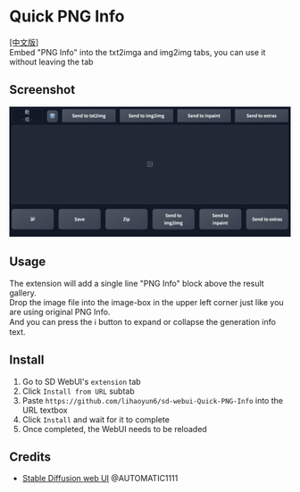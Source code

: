 # Quick PNG Info
[[中文版]](./README_zh.md)  
Embed "PNG Info" into the txt2imga and img2img tabs, you can use it without leaving the tab    

## Screenshot
<img src="./images/ui.jpg"/>  

## Usage
The extension will add a single line "PNG Info" block above the result gallery.  
Drop the image file into the image-box in the upper left corner just like you are using original PNG Info.  
And you can press the ℹ️ button to expand or collapse the generation info text.  

## Install
1. Go to SD WebUI's `extension` tab
2. Click `Install from URL` subtab
3. Paste `https://github.com/lihaoyun6/sd-webui-Quick-PNG-Info` into the URL textbox
4. Click `Install` and wait for it to complete
5. Once completed, the WebUI needs to be reloaded

## Credits
- [Stable Diffusion web UI](https://github.com/AUTOMATIC1111/stable-diffusion-webui) @AUTOMATIC1111  
